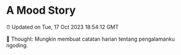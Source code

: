 # A Mood Story

⏰ Updated on Tue, 17 Oct 2023 18:54:12 GMT

💭 Thought: Mungkin membuat catatan harian tentang pengalamanku ngoding.

